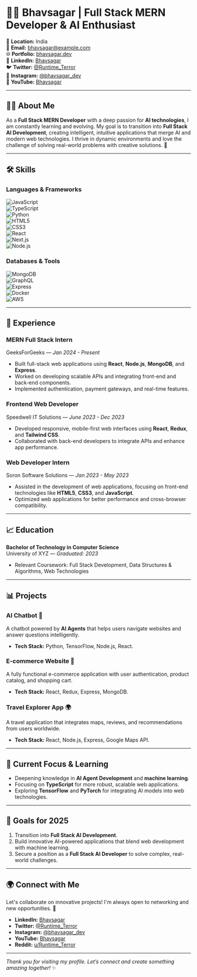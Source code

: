 # 🧑‍💻 **Bhavsagar** | Full Stack MERN Developer & AI Enthusiast

📍 **Location:** India  
📧 **Email:** [bhavsagar@example.com](mailto:bhavsagar@example.com)  
🌐 **Portfolio:** [bhavsagar.dev](https://bhavsagar.dev)  
🔗 **LinkedIn:** [Bhavsagar](https://www.linkedin.com/in/bhavsagar/)  
🐦 **Twitter:** [@Runtime_Terror](https://twitter.com/Runtime_Terror)  
📸 **Instagram:** [@bhavsagar_dev](https://www.instagram.com/bhavsagar_dev/)  
🔴 **YouTube:** [Bhavsagar](https://www.youtube.com/channel/UC...)

---

## 👨‍💻 **About Me**

As a **Full Stack MERN Developer** with a deep passion for **AI technologies**, I am constantly learning and evolving. My goal is to transition into **Full Stack AI Development**, creating intelligent, intuitive applications that merge AI and modern web technologies. I thrive in dynamic environments and love the challenge of solving real-world problems with creative solutions. 🚀

---

## 🛠️ **Skills**

### **Languages & Frameworks**  
![JavaScript](https://img.shields.io/badge/JavaScript-323330?style=for-the-badge&logo=javascript&logoColor=F7DF1E)  
![TypeScript](https://img.shields.io/badge/TypeScript-3178C6?style=for-the-badge&logo=typescript&logoColor=white)  
![Python](https://img.shields.io/badge/Python-3776AB?style=for-the-badge&logo=python&logoColor=white)  
![HTML5](https://img.shields.io/badge/HTML5-E34F26?style=for-the-badge&logo=html5&logoColor=white)  
![CSS3](https://img.shields.io/badge/CSS3-1572B6?style=for-the-badge&logo=css3&logoColor=white)  
![React](https://img.shields.io/badge/React-61DAFB?style=for-the-badge&logo=react&logoColor=white)  
![Next.js](https://img.shields.io/badge/Next.js-000000?style=for-the-badge&logo=next.js&logoColor=white)  
![Node.js](https://img.shields.io/badge/Node.js-339933?style=for-the-badge&logo=node.js&logoColor=white)

### **Databases & Tools**  
![MongoDB](https://img.shields.io/badge/MongoDB-47A248?style=for-the-badge&logo=mongodb&logoColor=white)  
![GraphQL](https://img.shields.io/badge/GraphQL-E10098?style=for-the-badge&logo=graphql&logoColor=white)  
![Express](https://img.shields.io/badge/Express-000000?style=for-the-badge&logo=express&logoColor=white)  
![Docker](https://img.shields.io/badge/Docker-2496ED?style=for-the-badge&logo=docker&logoColor=white)  
![AWS](https://img.shields.io/badge/AWS-FF9900?style=for-the-badge&logo=amazon-aws&logoColor=white)

---

## 💼 **Experience**

### **MERN Full Stack Intern**  
GeeksForGeeks — _Jan 2024 - Present_  
- Built full-stack web applications using **React**, **Node.js**, **MongoDB**, and **Express**.  
- Worked on developing scalable APIs and integrating front-end and back-end components.  
- Implemented authentication, payment gateways, and real-time features.

### **Frontend Web Developer**  
Speedwell IT Solutions — _June 2023 - Dec 2023_  
- Developed responsive, mobile-first web interfaces using **React**, **Redux**, and **Tailwind CSS**.  
- Collaborated with back-end developers to integrate APIs and enhance app performance.

### **Web Developer Intern**  
Soron Software Solutions — _Jan 2023 - May 2023_  
- Assisted in the development of web applications, focusing on front-end technologies like **HTML5**, **CSS3**, and **JavaScript**.  
- Optimized web applications for better performance and cross-browser compatibility.

---

## 📈 **Education**

**Bachelor of Technology in Computer Science**  
University of XYZ — _Graduated: 2023_  
- Relevant Coursework: Full Stack Development, Data Structures & Algorithms, Web Technologies

---

## 📊 **Projects**

### **AI Chatbot** 🤖  
A chatbot powered by **AI Agents** that helps users navigate websites and answer questions intelligently.  
- **Tech Stack:** Python, TensorFlow, Node.js, React.

### **E-commerce Website** 🛒  
A fully functional e-commerce application with user authentication, product catalog, and shopping cart.  
- **Tech Stack:** React, Redux, Express, MongoDB.

### **Travel Explorer App** 🌍  
A travel application that integrates maps, reviews, and recommendations from users worldwide.  
- **Tech Stack:** React, Node.js, Express, Google Maps API.

---

## 🧠 **Current Focus & Learning**

- Deepening knowledge in **AI Agent Development** and **machine learning**.  
- Focusing on **TypeScript** for more robust, scalable web applications.  
- Exploring **TensorFlow** and **PyTorch** for integrating AI models into web technologies.

---

## 🎯 **Goals for 2025**

1. Transition into **Full Stack AI Development**.
2. Build innovative AI-powered applications that blend web development with machine learning.
3. Secure a position as a **Full Stack AI Developer** to solve complex, real-world challenges.

---

## 🌍 **Connect with Me**

Let's collaborate on innovative projects! I'm always open to networking and new opportunities. 💬  
- **LinkedIn:** [Bhavsagar](https://www.linkedin.com/in/bhavsagar/)  
- **Twitter:** [@Runtime_Terror](https://twitter.com/Runtime_Terror)  
- **Instagram:** [@bhavsagar_dev](https://www.instagram.com/bhavsagar_dev/)  
- **YouTube:** [Bhavsagar](https://www.youtube.com/channel/UC...)  
- **Reddit:** [u/Runtime_Terror](https://www.reddit.com/u/Runtime_Terror/)  

---

*Thank you for visiting my profile. Let’s connect and create something amazing together!* ✨

